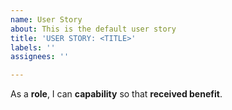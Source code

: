 ```yaml
---
name: User Story
about: This is the default user story
title: 'USER STORY: <TITLE>'
labels: ''
assignees: ''

---
```


As a **role**, I can **capability** so that **received benefit**.
